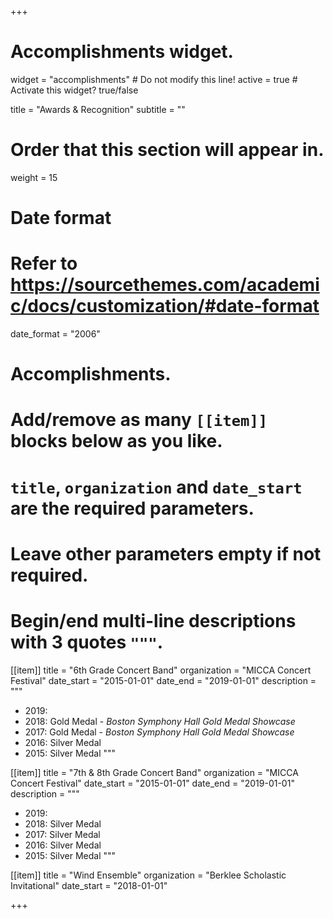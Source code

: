 +++
# Accomplishments widget.
widget = "accomplishments"  # Do not modify this line!
active = true  # Activate this widget? true/false

title = "Awards & Recognition"
subtitle = ""

# Order that this section will appear in.
weight = 15

# Date format
#   Refer to https://sourcethemes.com/academic/docs/customization/#date-format
date_format = "2006"

# Accomplishments.
#   Add/remove as many `[[item]]` blocks below as you like.
#   `title`, `organization` and `date_start` are the required parameters.
#   Leave other parameters empty if not required.
#   Begin/end multi-line descriptions with 3 quotes `"""`.

[[item]]
  title = "6th Grade Concert Band"
  organization = "MICCA Concert Festival"
  date_start = "2015-01-01"
  date_end = "2019-01-01"
  description = """


  - 2019:
  - 2018: Gold Medal - *Boston Symphony Hall Gold Medal Showcase*
  - 2017: Gold Medal - *Boston Symphony Hall Gold Medal Showcase*
  - 2016: Silver Medal
  - 2015: Silver Medal
  """

[[item]]
  title = "7th & 8th Grade Concert Band"
  organization = "MICCA Concert Festival"
  date_start = "2015-01-01"
  date_end = "2019-01-01"
  description = """

  
  - 2019:
  - 2018: Silver Medal
  - 2017: Silver Medal
  - 2016: Silver Medal
  - 2015: Silver Medal
  """

[[item]]
  title = "Wind Ensemble"
  organization = "Berklee Scholastic Invitational"
  date_start = "2018-01-01"

+++
